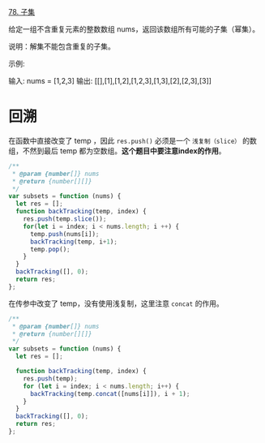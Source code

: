 [78. 子集](https://leetcode-cn.com/problems/subsets/)

给定一组不含重复元素的整数数组 nums，返回该数组所有可能的子集（幂集）。

说明：解集不能包含重复的子集。

示例:

输入: nums = [1,2,3]
输出: [[],[1],[1,2],[1,2,3],[1,3],[2],[2,3],[3]]

# 回溯

在函数中直接改变了 temp ，因此 `res.push()` 必须是一个 `浅复制（slice）` 的数组，不然到最后 temp 都为空数组。**这个题目中要注意index的作用**。

```javascript
/**
 * @param {number[]} nums
 * @return {number[][]}
 */
var subsets = function (nums) {
  let res = [];
  function backTracking(temp, index) {
    res.push(temp.slice());
    for(let i = index; i < nums.length; i ++) {
      temp.push(nums[i]);
      backTracking(temp, i+1);
      temp.pop();
    }
  }
  backTracking([], 0);
  return res;
};
```

在传参中改变了 temp，没有使用浅复制，这里注意 `concat` 的作用。

```javascript
/**
 * @param {number[]} nums
 * @return {number[][]}
 */
var subsets = function (nums) {
  let res = [];

  function backTracking(temp, index) {
    res.push(temp);
    for (let i = index; i < nums.length; i++) {
      backTracking(temp.concat([nums[i]]), i + 1);
    }
  }
  backTracking([], 0);
  return res;
};
```

